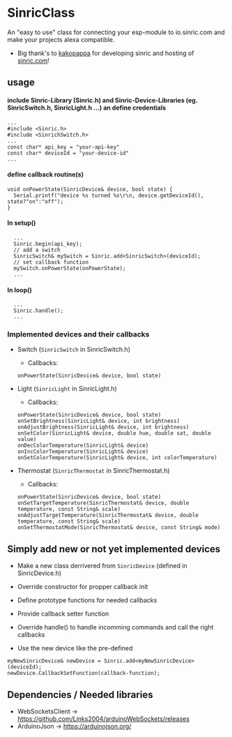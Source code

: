# SinricClass

An "easy to use" class for connecting your esp-module to io.sinric.com and make your projects alexa compatible.
- Big thank's to [kakopappa](https://github.com/kakopappa/sinric) for developing sinric and hosting of [sinric.com](https://sinric.com)!

## usage
#### include Sinric-Library (Sinric.h) and Sinric-Device-Libraries (eg. SinricSwitch.h, SinricLight.h ...) an define credentials

```
...
#include <Sinric.h>
#include <SinrichSwitch.h>
...
const char* api_key = "your-api-key"
const char* deviceId = "your-device-id"
...
```
#### define callback routine(s)
```
void onPowerState(SinricDevice& device, bool state) {
  Serial.printf("device %s turned %s\r\n, device.getDeviceId(), state?"on":"off");
}
```
#### In setup()
```
  ...
  Sinric.begin(api_key);
  // add a switch
  SinricSwitch& mySwitch = Sinric.add<SinricSwitch>(deviceId);
  // set callback function
  mySwitch.onPowerState(onPowerState);
  ...
```

#### In loop()
```
  ...
  Sinric.handle();
  ...
```
### Implemented devices and their callbacks
- Switch (```SinricSwitch``` in SinricSwitch.h)
  - Callbacks:
  ```
  onPowerState(SinricDevice& device, bool state)
  ```

- Light (```SinricLight``` in SinricLight.h)
  - Callbacks:
  ```
  onPowerState(SinricDevice& device, bool state)
  onSetBrightness(SinricLight& device, int brightness)
  onAdjustBrightness(SinricLight& device, int brightness)
  onSetColor(SinricLight& device, double hue, double sat, double value)
  onDecColorTemperature(SinricLight& device)
  onIncColorTemperature(SinricLight& device)
  onSetColorTemperature(SinricLight& device, int colorTemperature)
  ```

- Thermostat (```SinricThermostat``` in SinricThermostat.h)
  - Callbacks:
  ```
  onPowerState(SinricDevice& device, bool state)
  onSetTargetTemperature(SinricThermostat& device, double temperature, const String& scale)
  onAdjustTargetTemperature(SinricThermostat& device, double temperature, const String& scale)
  onSetThermostatMode(SinricThermostat& device, const String& mode)
  ```

## Simply add new or not yet implemented devices
- Make a new class derrivered from ```SinricDevice``` (defined in SinricDevice.h)
- Override constructor for propper callback init
- Define prototype functions for needed callbacks
- Provide callback setter function
- Override handle() to handle incomming commands and call the right callbacks

- Use the new device like the pre-defined
```
myNewSinricDevice& newDevice = Sinric.add<myNewSinricDevice>(deviceId);
newDevice.CallbackSetFunction(callback-function);
```

## Dependencies / Needed libraries
- WebSocketsClient -> https://github.com/Links2004/arduinoWebSockets/releases
- ArduinoJson -> https://arduinojson.org/
